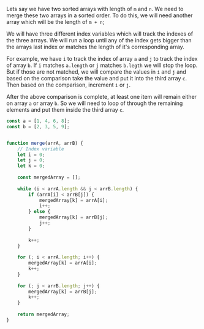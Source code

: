 Lets say we have two sorted arrays with length of `m` and `n`. We need to merge these two arrays in a sorted order. To do this, we will need another array which will be the length of `m + n`;

We will have three different index variables which will track the indexes of the three arrays. We will run a loop until any of the index gets bigger than the arrays last index or matches the length of it's corresponding array.

For example, we have `i` to track the index of array `a` and `j` to track the index of array `b`. If `i` matches `a.length` or `j` matches `b.legth` we will stop the loop. But if those are not matched, we will compare the values in `i` and `j` and based on the comparison take the value and put it into the third array `c`. Then based on the comparison, increment `i` or `j`.

After the above comparison is complete, at least one item will  remain either on array `a` or array `b`. So we will need to loop of through the remaining elements and put them inside the third array `c`.

```javascript
const a = [1, 4, 6, 8];
const b = [2, 3, 5, 9];


function merge(arrA, arrB) {
	// Index variable
	let i = 0;
	let j = 0;
	let k = 0;
	
	const mergedArray = [];
	
	while (i < arrA.length && j < arrB.length) {
		if (arrA[i] < arrB[j]) {
			mergedArray[k] = arrA[i];
			i++;
		} else {
			mergedArray[k] = arrB[j];
			j++;
		}
		
		k++;
	}
	
	for (; i < arrA.length; i++) {
		mergedArray[k] = arrA[i];
		k++;
	}
	
	for (; j < arrB.length; j++) {
		mergedArray[k] = arrB[j];
		k++;
	}
	
	return mergedArray;
}
```